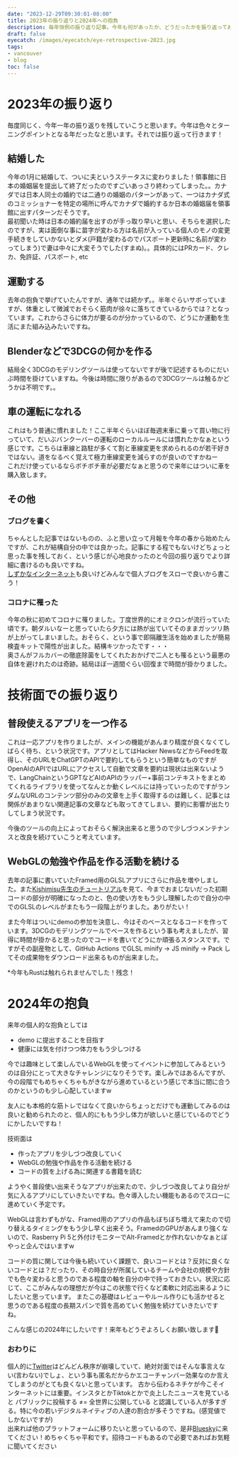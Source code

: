 ```yaml
---
date: "2023-12-29T09:30:01-08:00"
title: 2023年の振り返りと2024年への抱負
description: 毎年恒例の振り返り記事。今年も何があったか、どうだったかを振り返っておこうと思います
draft: false
eyecatch: /images/eyecatch/eye-retrospective-2023.jpg
tags:
- vancouver
- blog
toc: false
---
```


# 2023年の振り返り

毎度同じく、今年一年の振り返りを残していこうと思います。今年は色々とターニングポイントとなる年だったなと思います。それでは振り返って行きます！

## 結婚した

今年の1月に結婚して、ついに夫というステータスに変わりました！領事館に日本の婚姻届を提出して終了だったのですごいあっさり終わってしまった。。カナダでは日本人同士の婚約では二通りの婚姻のパターンがあって、一つはカナダ式のコミッショナーを特定の場所に呼んでカナダで婚約するか日本の婚姻届を領事館に出すパターンだそうです。\
最初聞いた時は日本の婚約届を出すのが手っ取り早いと思い、そちらを選択したのですが、実は面倒な事に苗字が変わる方は名前が入っている個人のモノの変更手続きをしていかないとダメ(戸籍が変わるのでパスポート更新時に名前が変わってしまう)で妻は中々に大変そうでした(すまぬ)。。具体的にはPRカード、クレカ、免許証、パスポート, etc

## 運動する

去年の抱負で挙げていたんですが、通年では続かず。。半年ぐらいサボっていますが、体重として微減でおそらく筋肉が徐々に落ちてきているからでは？となっています。これからさらに体力が要るのが分かっているので、どうにか運動を生活にまた組み込みたいですね。

## Blenderなどで3DCGの何かを作る

結局全く3DCGのモデリングツールは使ってないですが後で記述するものにだいぶ時間を掛けていますね。今後は時間に限りがあるので3DCGツールは触るかどうかは不明です。。

## 車の運転になれる

これはもう普通に慣れました！ここ半年ぐらいほぼ毎週末車に乗って買い物に行っていて、だいぶバンクーバーの運転のローカルルールには慣れたかなぁという感じです。こちらは車線と路駐が多くて割と車線変更を求められるのが若干好きではない。道をなるべく覚えて極力車線変更を減らすのが良いのですかねー\
これだけ使っているならボチボチ車が必要だなぁと思うので来年にはついに車を購入致します。

## その他

### ブログを書く

ちゃんとした記事ではないものの、ふと思い立って月報を今年の春から始めたんですが、これが結構自分の中では良かった。記事にする程でもないけどちょっと思った事を残しておく、という感じが心地良かったのと今回の振り返りでより詳細に書けるのも良いですね。\
[しずかなインターネット](https://sizu.me/)も良いけどみんなで個人ブログをスローで良いから書こう！

### コロナに罹った

今年の秋に初めてコロナに罹りました。丁度世界的にオミクロンが流行っていた頃です。朝ダルいなーと思っていたら夕方には熱が出ていてそのままガッツリ熱が上がってしまいました。おそらく、という事で即隔離生活を始めましたが簡易検査キットで陽性が出ました。結構キツかったです・・・\
奥さんがフルカバーの徹底除菌をしてくれたおかげで二人とも罹るという最悪の自体を避けれたのは奇跡。結局ほぼ一週間ぐらい回復まで時間が掛かりました。

# 技術面での振り返り

## 普段使えるアプリを一つ作る

これは一応アプリを作りましたが、メインの機能があんまり精度が良くなくてしばらく待ち、という状況です。アプリとしてはHacker NewsなどからFeedを取得し、そのURLをChatGPTのAPIで要約してもらうという簡単なものですがOpenAIのAPIではURLにアクセスして自動で文章を要約は現状は出来ないようで、LangChainというGPTなどAIのAPIのラッパー+事前コンテキストをまとめてくれるライブラリを使ってなんとか動くレベルには持っていったのですがランダムなURLのコンテンツ部分のみの文章を上手く取得するのは難しく、記事とは関係があまりない関連記事の文章なども取ってきてしまい、要約に影響が出たりしてしまう状況です。

今後のツールの向上によっておそらく解決出来ると思うので少しづつメンテナンスと改良を続けていこうと考えています。

## WebGLの勉強や作品を作る活動を続ける

去年の記事に書いていたFramed用のGLSLアプリにさらに作品を増やしました。また[Kishimisu先生のチュートリアル](https://www.youtube.com/@kishimisu)を見て、今までおまじないだった初期コードの部分が明確になったのと、色の使い方をもう少し理解したので自分の中でのGLSLのレベルがまたもう一段階上がりました。ありがたい！

また今年はついにdemoの参加を決意し、今はそのベースとなるコードを作っています。3DCGのモデリングツールでベースを作るという事も考えましたが、習得に時間が掛かると思ったのでコードを書いてどうにか頑張るスタンスです。ですがその副産物として、GitHub Actions でGLSL minify → JS minify → Pack してその成果物をダウンロード出来るものが出来ました。

*今年もRustは触れられませんでした！残念！

# 2024年の抱負

来年の個人的な抱負としては

- demo に提出することを目指す
- 健康には気を付けつつ体力をもう少しつける

今では趣味として楽しんでいるWebGLを使ってイベントに参加してみるというのは自分にとって大きなチャレンジになりそうです。楽しみではあるんですが、今の段階でもめちゃくちゃもがきながら進めているという感じで本当に間に合うのかというのも少し心配していますw

友人にも本格的な筋トレではなくて良いからちょっとだけでも運動してみるのは良いと勧められたのと、個人的にももう少し体力が欲しいと感じているのでどうにかしたいですね！

技術面は

- 作ったアプリを少しづつ改良していく
- WebGLの勉強や作品を作る活動を続ける
- コードの質を上げる為に関連する書籍を読む

ようやく普段使い出来そうなアプリが出来たので、少しづつ改良してより自分が気に入るアプリにしていきたいですね。色々導入したい機能もあるのでスローに進めていく予定です。

WebGLは言わずもがな、Framed用のアプリの作品もぼちぼち増えて来たので切り替えるタイミングをもう少し早く出来そう。FramedのGPUがあんまり強くないので、Rasberry Pi 5と外付けモニターでAlt-Framedとか作れないかなぁとぼやっと企んではいますw

コードの質に関しては今後も続いていく課題で、良いコードとは？反対に良くないコードとは？だったり、その時自分が所属しているチームや会社の規模や方針でも色々変わると思うのである程度の軸を自分の中で持っておきたい。状況に応じて、ここがみんなの理想だが今はこの状態で行くなど柔軟に対応出来るようにしたいと思っています。
またこの基礎はレビューやルール作りにも活かせると思うのである程度の長期スパンで質を高めていく勉強を続けていきたいですね。

こんな感じの2024年にしたいです！来年もどうぞよろしくお願い致します🙇

### おわりに

個人的に[Twitter](https://twitter.com/nismit_)はどんどん秩序が崩壊していて、絶対対面ではそんな事言えない(言わない)でしょ、という事も匿名だからかエコーチャンバー効果なのか言えてしまうのがとても良くないと思っています。
古から伝わるネチケが今こそインターネットには重要。インスタとかTiktokとかで炎上したニュースを見ていると パブリックに投稿する ≠= 全世界に公開している と認識している人が多すぎる。特に今の若いデジタルネイティブの人達の割合が多そうですね。(感覚値でしかないですが)\
出来れば他のプラットフォームに移りたいと思っているので、是非[Bluesky](https://bsky.app/profile/nismit.bsky.social)に来てください！めちゃくちゃ平和です。招待コードもあるので必要であればお気軽に聞いてください
